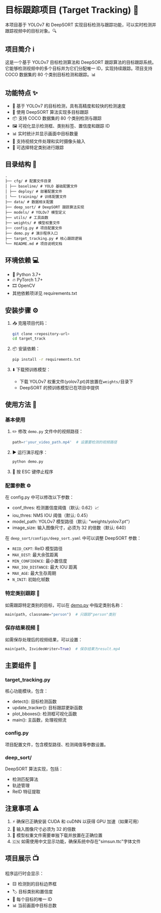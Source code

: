 # 目标跟踪项目 (Target Tracking) 🎯

本项目基于 YOLOv7 和 DeepSORT 实现目标检测与跟踪功能，可以实时检测并跟踪视频中的目标对象。🔍

## 项目简介 ℹ️

这是一个基于 YOLOv7 目标检测算法和 DeepSORT 跟踪算法的目标跟踪系统。它能够检测视频中的多个目标并为它们分配唯一 ID，实现持续跟踪。项目支持 COCO 数据集的 80 个类别目标检测和跟踪。📊

## 功能特点 ✨

- 🎯 基于 YOLOv7 的目标检测，具有高精度和较快的检测速度
- 🔄 使用 DeepSORT 算法实现多目标跟踪
- 📦 支持 COCO 数据集的 80 个类别检测与跟踪
- 🖼️ 可视化显示检测框、类别标签、置信度和跟踪 ID
- 📊 实时统计并显示画面中目标数量
- 🎥 支持视频文件处理和实时摄像头输入
- 🎯 可选择特定类别进行跟踪

## 目录结构 📁

```
.
├── cfg/ # 配置文件目录
│ ├── baseline/ # YOLO 基础配置文件
│ ├── deploy/ # 部署配置文件
│ └── training/ # 训练配置文件
├── data/ # 数据相关配置
├── deep_sort/ # DeepSORT 跟踪算法实现
├── models/ # YOLOv7 模型定义
├── utils/ # 工具函数
├── weights/ # 模型权重文件
├── config.py # 项目配置文件
├── demo.py # 演示程序入口
├── target_tracking.py # 核心跟踪逻辑
└── README.md # 项目说明文档
```

## 环境依赖 💻

- 🐍 Python 3.7+
- 🔥 PyTorch 1.7+
- 🎞️ OpenCV
- 其他依赖项详见 requirements.txt

## 安装步骤 ⚙️

1. 📥 克隆项目代码：

   ```bash
   git clone <repository-url>
   cd target_track
   ```

2. 📦 安装依赖：

   ```bash
   pip install -r requirements.txt
   ```

3. ⬇️ 下载预训练模型：
   - 下载 YOLOv7 权重文件(yolov7.pt)并放置在`weights/`目录下
   - DeepSORT 的预训练模型已在项目中提供

## 使用方法 🚀

### 基本使用

1. ✏️ 修改 `demo.py` 文件中的视频路径：

   ```python
   path=r'your_video_path.mp4'  # 设置要检测的视频路径
   ```

2. ▶️ 运行演示程序：

   ```bash
   python demo.py
   ```

3. 🛑 按 ESC 键停止程序

### 配置参数 ⚙️

在 config.py 中可以修改以下参数：

- conf_thres: 检测置信度阈值（默认: 0.62）📈
- iou_thres: NMS IOU 阈值（默认: 0.45）
- model_path: YOLOv7 模型路径（默认: "weights/yolov7.pt"）
- image_size: 输入图像尺寸，必须为 32 的倍数（默认: 640）

在 `deep_sort/configs/deep_sort.yaml` 中可以调整 DeepSORT 参数：

- `REID_CKPT`: ReID 模型路径
- `MAX_DIST`: 最大余弦距离
- `MIN_CONFIDENCE`: 最小置信度
- `MAX_IOU_DISTANCE`: 最大 IOU 距离
- `MAX_AGE`: 最大生存周期
- `N_INIT`: 初始化帧数

### 特定类别跟踪 🎯

如需跟踪特定类别的目标，可以在 [demo.py](file://d:\workplace\target_track\demo.py) 中指定类别名称：

```python
main(path, classname="person")  # 只跟踪"person"类别
```

### 保存结果视频 💾

如需保存处理后的视频结果，可以设置：

```python
main(path, IsvideoWriter=True)  # 保存结果为result.mp4
```

## 主要组件 🧩

### target_tracking.py

核心功能模块，包含：

- detect(): 目标检测函数
- update_tracker(): 目标跟踪更新函数
- plot_bboxes(): 检测框可视化函数
- main(): 主函数，处理视频流

### config.py

项目配置文件，包含模型路径、检测阈值等参数设置。

### deep_sort/

DeepSORT 算法实现，包括：

- 检测匹配算法
- 轨迹管理
- ReID 特征提取

## 注意事项 ⚠️

1. ⚡ 确保已正确安装 CUDA 和 cuDNN 以获得 GPU 加速（如果可用）
2. 📏 输入图像尺寸必须为 32 的倍数
3. 📁 模型权重文件需要单独下载并放置在正确位置
4. 🇨🇳 如需使用中文显示功能，确保系统中存在"simsun.ttc"字体文件

## 项目展示 📺

程序运行时会显示：

- 🟨 检测到的目标边界框
- 🏷️ 目标类别和置信度
- 🔢 每个目标的唯一 ID
- 📊 当前画面中目标总数

